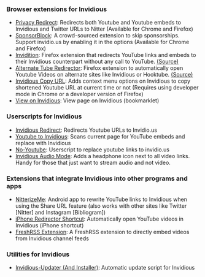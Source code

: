 ### Browser extensions for Invidious
- [Privacy Redirect](https://github.com/SimonBrazell/privacy-redirect): Redirects both Youtube and Youtube embeds to Invidious and Twitter URLs to Nitter (Available for Chrome and Firefox)
- [SponsorBlock](https://github.com/ajayyy/SponsorBlock): A crowd-sourced extension to skip sponsorships. Support invidio.us by enabling it in the options (Available for Chrome and Firefox)
- [Invidition](https://addons.mozilla.org/en-US/firefox/addon/invidition/): Firefox extension that redirects YouTube links and embeds to their Invidious counterpart without any call to YouTube. [(Source)](https://codeberg.org/Booteille/Invidition)
- [Alternate Tube Redirector](https://addons.mozilla.org/en-US/firefox/addon/alternate-tube-redirector/): Firefox extension to automatically open Youtube Videos on alternate sites like Invidious or Hooktube. [(Source)](https://gitlab.com/2vek/alternate-tube-redirector/)
- [Invidious Copy URL](https://github.com/recette-lemon/invidious-copy-url/): Adds context menu options on Invidious to copy shortened Youtube URL at current time or not (Requires using developer mode in Chrome or a developer version of Firefox)
- [View on Invidious](https://omar.yt/722e5c15832840fe1ae8830b7c590254b9e0a45c/invidious-bookmarklet.html): View page on Invidious (bookmarklet)

### Userscripts for Invidious
- [Invidious Redirect](https://greasyfork.org/en/scripts/370461-invidious-redirect): Redirects Youtube URLs to Invidio.us
- [Youtube to Invidious](https://greasyfork.org/en/scripts/375264-youtube-to-invidious): Scans current page for YouTube embeds and replace with Invidious
- [No-Youtube](https://github.com/mperez01/no-youtube): Userscript to replace youtube links to invidio.us
- [Invidious Audio Mode](https://greasyfork.org/en/scripts/397700-invidious-audio-mode): Adds a headphone icon next to all video links. Handy for those that just want to stream audio and not video.

### Extensions that integrate Invidious into other programs and apps
- [NitterizeMe](https://f-droid.org/en/packages/app.fedilab.nitterizeme/): Android app to rewrite YouTube links to Invidious when using the Share URL feature (also works with other sites like Twitter [Nitter] and Instagram [Bibliogram])
- [iPhone Redirector Shortcut](https://www.icloud.com/shortcuts/6bbf26d989cf4d07a5fe1626efbc0950): Automatically open YouTube videos in Invidious (iPhone shortcut)
- [FreshRSS Extension](https://github.com/tmiland/freshrss-invidious): 
A FreshRSS extension to directly embed videos from Invidious channel feeds

### Utilities for Invidious
- [Invidious-Updater (And Installer)](https://github.com/tmiland/Invidious-Updater): Automatic update script for Invidious
